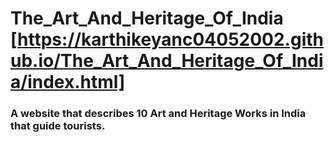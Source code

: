 # The_Art_And_Heritage_Of_India [https://karthikeyanc04052002.github.io/The_Art_And_Heritage_Of_India/index.html]
### A website that describes 10 Art and Heritage Works in India that guide tourists.
